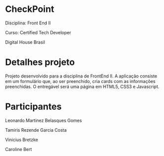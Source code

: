 # CheckPoint
<p>Disciplina: Front End II</p>
<p>Curso: Certified Tech Developer</p> 
<p>Digital House Brasil</p>

# Detalhes projeto
<p>Projeto desenvolvido para a disciplina de FrontEnd II.
A aplicação consiste em um formulário que, ao ser preenchido, cria cards com as informações preenchidas.
O entregável será uma página em HTML5, CSS3 e Javascript.</p>

# Participantes
<p>Leonardo Martinez Belasques Gomes</p>
<p>Tamiris Rezende Garcia Costa</p>
<p>Vinicius Bretzke</p>
<p>Caroline Bert</p>


